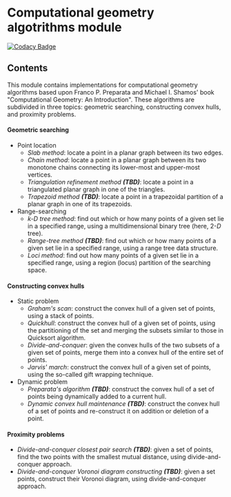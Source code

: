 # Computational geometry algotrithms module
[![Codacy Badge](https://app.codacy.com/project/badge/Grade/9630c9cb0ce44acdb3d2f4c15e27cde7)](https://www.codacy.com/gh/Chmele/geometry-module/dashboard?utm_source=github.com&amp;utm_medium=referral&amp;utm_content=Chmele/geometry-module&amp;utm_campaign=Badge_Grade)

## Contents
This module contains implementations for computational geometry algorithms based upon Franco P. Preparata and Michael I. Shamos' book "Computational Geometry: An Introduction". These algorithms are subdivided in three topics: geometric searching, constructing convex hulls, and proximity problems.
#### Geometric searching
* Point location
    * *Slab method*: locate a point in a planar graph between its two edges.
    * *Chain method*: locate a point in a planar graph between its two monotone chains connecting its lower-most and upper-most vertices.
    * *Triangulation refinement method **(TBD)***: locate a point in a triangulated planar graph in one of the triangles.
    * *Trapezoid method **(TBD)***:  locate a point in a trapezoidal partition of a planar graph in one of its trapezoids.
* Range-searching
    * *k-D tree method*: find out which or how many points of a given set lie in a specified range, using a multidimensional binary tree (here, 2-*D* tree).
    * *Range-tree method **(TBD)***: find out which or how many points of a given set lie in a specified range, using a range tree data structure.
    * *Loci method*: find out how many points of a given set lie in a specified range, using a region (locus) partition of the searching space.
#### Constructing convex hulls
* Static problem
    * *Graham's scan*: construct the convex hull of a given set of points, using a stack of points.
    * *Quickhull*: construct the convex hull of a given set of points, using the partitioning of the set and merging the subsets similar to those in Quicksort algorithm.
    * *Divide-and-conquer*: given the convex hulls of the two subsets of a given set of points, merge them into a convex hull of the entire set of points.
    * *Jarvis' march*: construct the convex hull of a given set of points, using the so-called gift wrapping technique.
* Dynamic problem
    * *Preparata's algorithm **(TBD)***: construct the convex hull of a set of points being dynamically added to a current hull.
    * *Dynamic convex hull maintenance **(TBD)***: construct the convex hull of a set of points and re-construct it on addition or deletion of a point.
#### Proximity problems
* *Divide-and-conquer closest pair search **(TBD)***: given a set of points, find the two points with the smallest mutual distance, using divide-and-conquer approach.
* *Divide-and-conquer Voronoi diagram constructing **(TBD)***: given a set points, construct their Voronoi diagram, using divide-and-conquer approach.
